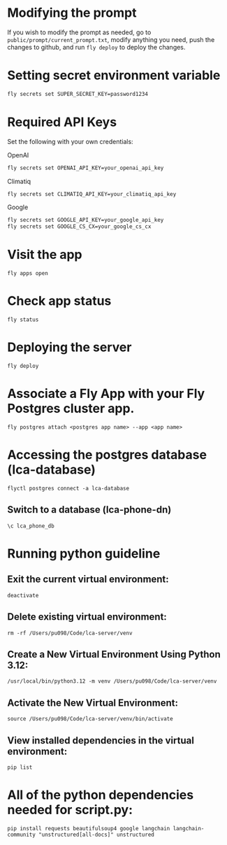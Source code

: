 # Modifying the prompt

If you wish to modify the prompt as needed, go to `public/prompt/current_prompt.txt`, modify anything you need, push the changes to github, and run `fly deploy` to deploy the changes.

# Setting secret environment variable

```bash
fly secrets set SUPER_SECRET_KEY=password1234
```

# Required API Keys

Set the following with your own credentials:

OpenAI
```bash
fly secrets set OPENAI_API_KEY=your_openai_api_key
```

Climatiq
```bash
fly secrets set CLIMATIQ_API_KEY=your_climatiq_api_key
```

Google
```bash
fly secrets set GOOGLE_API_KEY=your_google_api_key
fly secrets set GOOGLE_CS_CX=your_google_cs_cx
```


# Visit the app

`fly apps open`

# Check app status

`fly status`

# Deploying the server

`fly deploy`

# Associate a Fly App with your Fly Postgres cluster app.

`fly postgres attach <postgres app name> --app <app name>`

# Accessing the postgres database (lca-database)

`flyctl postgres connect -a lca-database`

## Switch to a database (lca-phone-dn)

`\c lca_phone_db`

# Running python guideline

## Exit the current virtual environment:

`deactivate`

## Delete existing virtual environment:

`rm -rf /Users/pu098/Code/lca-server/venv`

## Create a New Virtual Environment Using Python 3.12:

`/usr/local/bin/python3.12 -m venv /Users/pu098/Code/lca-server/venv`

## Activate the New Virtual Environment:

`source /Users/pu098/Code/lca-server/venv/bin/activate`

## View installed dependencies in the virtual environment:

`pip list`

# All of the python dependencies needed for script.py:

`pip install requests beautifulsoup4 google langchain langchain-community "unstructured[all-docs]" unstructured`
